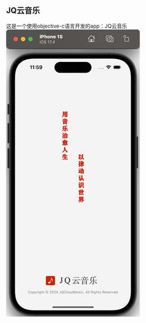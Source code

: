 ## JQ云音乐
这是一个使用objective-c语言开发的app：JQ云音乐
![Image text](https://github.com/zhangJqUESTC/iosProjectImg/blob/main/%E5%90%AF%E5%8A%A8%E9%A1%B5.png)
